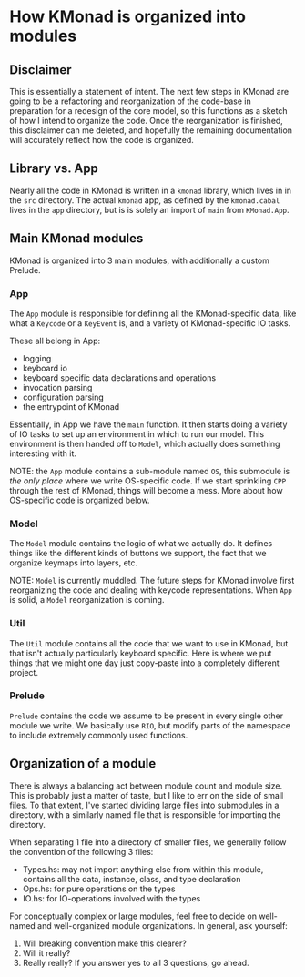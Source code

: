 # How KMonad is organized into modules

## Disclaimer
This is essentially a statement of intent. The next few steps in KMonad are
going to be a refactoring and reorganization of the code-base in preparation for
a redesign of the core model, so this functions as a sketch of how I intend to
organize the code. Once the reorganization is finished, this disclaimer can me
deleted, and hopefully the remaining documentation will accurately reflect how
the code is organized.

## Library vs. App
Nearly all the code in KMonad is written in a `kmonad` library, which lives in
in the `src` directory. The actual `kmonad` app, as defined by the
`kmonad.cabal` lives in the `app` directory, but is is solely an import of
`main` from `KMonad.App`.

## Main KMonad modules

KMonad is organized into 3 main modules, with additionally a custom Prelude.

### App
The `App` module is responsible for defining all the KMonad-specific data, like
what a `Keycode` or a `KeyEvent` is, and a variety of KMonad-specific IO tasks.

These all belong in App:
- logging
- keyboard io
- keyboard specific data declarations and operations
- invocation parsing
- configuration parsing
- the entrypoint of KMonad

Essentially, in App we have the `main` function. It then starts doing a variety
of IO tasks to set up an environment in which to run our model. This environment
is then handed off to `Model`, which actually does something interesting with
it.

NOTE: the `App` module contains a sub-module named `OS`, this submodule is *the
only place* where we write OS-specific code. If we start sprinkling `CPP`
through the rest of KMonad, things will become a mess. More about how
OS-specific code is organized below.

### Model
The `Model` module contains the logic of what we actually do. It defines things
like the different kinds of buttons we support, the fact that we organize
keymaps into layers, etc.

NOTE: `Model` is currently muddled. The future steps for KMonad involve first
reorganizing the code and dealing with keycode representations. When `App` is
solid, a `Model` reorganization is coming.

### Util
The `Util` module contains all the code that we want to use in KMonad, but that
isn't actually particularly keyboard specific. Here is where we put things that
we might one day just copy-paste into a completely different project. 

### Prelude
`Prelude` contains the code we assume to be present in every single other module
we write. We basically use `RIO`, but modify parts of the namespace to include
extremely commonly used functions. 

## Organization of a module
There is always a balancing act between module count and module size. This is
probably just a matter of taste, but I like to err on the side of small files.
To that extent, I've started dividing large files into submodules in a
directory, with a similarly named file that is responsible for importing the
directory.

When separating 1 file into a directory of smaller files, we generally follow
the convention of the following 3 files:
- Types.hs: may not import anything else from within this module, contains all
    the data, instance, class, and type declaration
- Ops.hs: for pure operations on the types
- IO.hs: for IO-operations involved with the types

For conceptually complex or large modules, feel free to decide on well-named and
well-organized module organizations. In general, ask yourself:
1. Will breaking convention make this clearer?
2. Will it really?
3. Really really?
If you answer yes to all 3 questions, go ahead.

<!-- Disregard for now, probably going to be different

## OS-specific code
Dealing with Linux/OSX/Windows has been a bit of a headache, and looks like it
could become an even greater headache if we don't handle this well. To that
extent we have organized the code in the following manner:

In `KMonad.App` there lives a module named `OS`

This module contains the following submodules:
- `Common`: for code shared between all 3
- `Linux`: for code imported only in Linux
- `Mac`: for code imported only in Mac
- `Windows`: for code imported only in Windows

Note, however, that configurations should parse *on any OS*. This means that the
configuration records for, for example, key-IO, should be defined on all
platforms. To that extent, the `Common` module itself contains 3 submodules:
- `Linux`: for code pertaining to Linux, but runable everywhere
- `Mac`: for code pertaining to Mac, but runable everywhere
- `Windows`: for code pertaining to Windows, but runable everywhere

This might seem circumspect, and it does mean that the configuration-record is
specified in a different module than the runtime-environment for various key-IO
tasks, but out of all the solutions I could think of this seemed the clearest.

The `KMonad.App.OS` module uses the `CPP` extension to change how things are
imported across different platforms.

This also means that when we run across something that should be slightly
different on different OSes, we might have to write a bit of plumbing code to
define these things in `KMonad.App.OS`, but that does mean that all the
OS-specific stuff is gathered in one place.
-->

